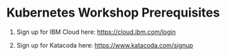 # Kubernetes Workshop Prerequisites

1. Sign up for IBM Cloud here: https://cloud.ibm.com/login

2. Sign up for Katacoda here: https://www.katacoda.com/signup

